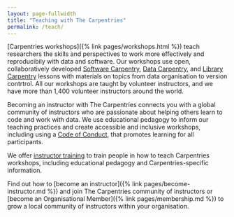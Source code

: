 ```yaml
---
layout: page-fullwidth
title: "Teaching with The Carpentries"
permalink: /teach/
---
```


[Carpentries workshops]({% link pages/workshops.html %}) teach researchers the skills and perspectives
to work more effectively and reproducibily with data and software. Our
workshops use open, collaboratively developed [Software Carpentry](https://software-carpentry.org/lessons/), [Data Carpentry](https://datacarpentry.org/lessons/), and [Library Carpentry](https://librarycarpentry.org/lessons/) lessons with materials on topics from data organisation to version contrtrol. All our workshops are taught by volunteer instructors, and we have more than 1,400
volunteer instructors around the world.

Becoming an instructor with The Carpentries connects you with a global
community of instructors who are passionate about helping others learn to
code and work with data. We use educational pedagogy to inform our teaching
practices and create accessible and inclusive workshops, including using a [Code of Conduct](https://docs.carpentries.org/topic_folders/policies/code-of-conduct.html), that promotes learning for all participants.



We offer [instructor training](https://docs.carpentries.org/topic_folders/instructor_training/index.html) to train people in how to teach Carpentries workshops, including educational pedagogy and Carpentries-specific information. 


Find out how to [become an instructor]({% link pages/become-instructor.md %}) and join The
Carpentries community of instructors or [become an Organisational Member]({% link pages/membership.md %}) to grow a local community of instructors within your organisation.









